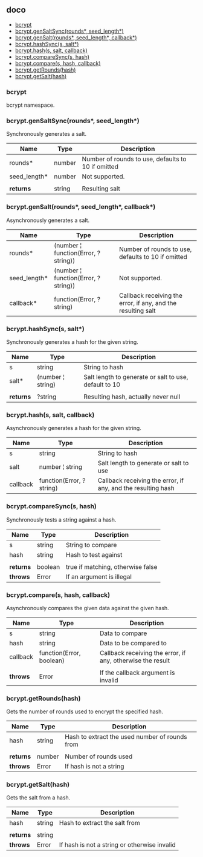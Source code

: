 ## doco

  - [bcrypt](#bcrypt)
  - [bcrypt.genSaltSync(rounds\*, seed_length\*)](#bcryptgensaltsyncrounds-seed_length)
  - [bcrypt.genSalt(rounds\*, seed_length\*, callback\*)](#bcryptgensaltrounds-seed_length-callback)
  - [bcrypt.hashSync(s, salt\*)](#bcrypthashsyncs-salt)
  - [bcrypt.hash(s, salt, callback)](#bcrypthashs-salt-callback)
  - [bcrypt.compareSync(s, hash)](#bcryptcomparesyncs-hash)
  - [bcrypt.compare(s, hash, callback)](#bcryptcompares-hash-callback)
  - [bcrypt.getRounds(hash)](#bcryptgetroundshash)
  - [bcrypt.getSalt(hash)](#bcryptgetsalthash)

### bcrypt

bcrypt namespace.



### bcrypt.genSaltSync(rounds\*, seed_length\*)

Synchronously generates a salt.

| Name | Type | Description |
| ---- | ---- | ----------- |
| rounds\* | number | Number of rounds to use, defaults to 10 if omitted |
| seed_length\* | number | Not supported. |
| | | |
| **returns** | string | Resulting salt


### bcrypt.genSalt(rounds\*, seed_length\*, callback\*)

Asynchronously generates a salt.

| Name | Type | Description |
| ---- | ---- | ----------- |
| rounds\* | (number &#166; function(Error, ?string)) | Number of rounds to use, defaults to 10 if omitted |
| seed_length\* | (number &#166; function(Error, ?string)) | Not supported. |
| callback\* | function(Error, ?string) | Callback receiving the error, if any, and the resulting salt |


### bcrypt.hashSync(s, salt\*)

Synchronously generates a hash for the given string.

| Name | Type | Description |
| ---- | ---- | ----------- |
| s | string | String to hash |
| salt\* | (number &#166; string) | Salt length to generate or salt to use, default to 10 |
| | | |
| **returns** | ?string | Resulting hash, actually never null


### bcrypt.hash(s, salt, callback)

Asynchronously generates a hash for the given string.

| Name | Type | Description |
| ---- | ---- | ----------- |
| s | string | String to hash |
| salt | number &#166; string | Salt length to generate or salt to use |
| callback | function(Error, ?string) | Callback receiving the error, if any, and the resulting hash |


### bcrypt.compareSync(s, hash)

Synchronously tests a string against a hash.

| Name | Type | Description |
| ---- | ---- | ----------- |
| s | string | String to compare |
| hash | string | Hash to test against |
| | | |
| **returns** | boolean | true if matching, otherwise false
| **throws** | Error | If an argument is illegal


### bcrypt.compare(s, hash, callback)

Asynchronously compares the given data against the given hash.

| Name | Type | Description |
| ---- | ---- | ----------- |
| s | string | Data to compare |
| hash | string | Data to be compared to |
| callback | function(Error, boolean) | Callback receiving the error, if any, otherwise the result |
| | | |
| **throws** | Error | If the callback argument is invalid


### bcrypt.getRounds(hash)

Gets the number of rounds used to encrypt the specified hash.

| Name | Type | Description |
| ---- | ---- | ----------- |
| hash | string | Hash to extract the used number of rounds from |
| | | |
| **returns** | number | Number of rounds used
| **throws** | Error | If hash is not a string


### bcrypt.getSalt(hash)

Gets the salt from a hash.

| Name | Type | Description |
| ---- | ---- | ----------- |
| hash | string | Hash to extract the salt from |
| | | |
| **returns** | string | 
| **throws** | Error | If hash is not a string or otherwise invalid

